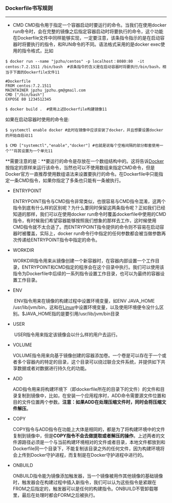 ### **Dockerfile书写规则**

------

- CMD 
  CMD指令用于指定一个容器启动时要运行的命令。当我们在使用docker 
  run命令时，会在完整的镜像之后指定容器启动时将要执行的命令，这个功能在Dockerfile文件中同样能够实现，一定要注意，该条指令指示的是在启动容器时将要执行的指令，和RUN命令的不同。语法格式采用的是docker
   exec使用的指令格式，比如

```
$ docker run --name "jpzhu/centos" -p localhost：8080:80  -it centos:7.2.1511 /bin/bash  #该条指令的含义是在启动容器时将要执行/bin/bash，相当于下面的Dockerfile文件11
```

```
#Dockerfile
FROM centos:7.2.1511
MAINTAINER jpzhu jpzhu.gm@gmail.com
CMD ["/bin/bash"]
EXPOSE 80 1234512345
```

```
$ docker build .  #使用上述Dockerfile构建镜像11
```

如果在启动容器时使用的命令是:

```
$ systemctl enable docker #此时在镜像中应该安装了docker，并且想要设置docker的开始自启动11
```

```
$ CMD ["systemctl","enable","docker"] #也就是说每个空格间隔的部分都套使用一个""将其设置为一个单元11
```

**需要注意的是：**要运行的命令是存放在一个数组结构中的。这将告诉[Docker](http://lib.csdn.net/base/docker)按指定的原样来运行该命令，当然也可以不使用数组来指定CMD命令，但是Docker官方一直推荐使用数组语法来设置要执行的命令。在Dockerfile中只能指定一条CMD指令，如果你指定了多条也只能有一条被执行。

- ENTRYPOINT 

  ​	ENTRYPOINT指令与CMD指令非常类似，也很容易与CMD指令混淆，这两个指令到底有什么样的区别呢？为什么要同时保留这两条指令呢？正如我们已经知道的那样，我们可以在使用docker
  run命令时覆盖dockerfile中使用的CMD指令，有时候我们希望容器能够按照我们想象的那样去工作，这时候使用CMD指令就不太合适了。而ENTRYPOINT指令提供的命令则不容易在启动容器时被覆盖，实际上，docker
   run命令行中指定的任何参数都会被当做参数再次传递给ENTRYPOINT指令中指定的命令。

- WORKDIR 

  ​	WORKDIR指令用来从镜像创建一个新容器时，在容器内部设置一个工作目录，ENTRYPOINT和CMD指定的程序会在这个目录中执行。我们可以使用该指令为Dockerfile中后续的一系列指令设置工作目录，也可以为最终的容器设置工作目录。

- ENV 

  ​	ENV指令用来在镜像的构建过程中设置环境变量，如ENV JAVA_HOME /usr/lib/jvm/bin，这和在[Linux](http://lib.csdn.net/base/linux)中设置环境变量，以及使用环境便令没什么区别。$JAVA_HOME指的是要引用/usr/lib/jvm/bin目录

- USER 

  ​	USER指令用来指定该镜像会以什么样的用户去运行。

- VOLUME 

  ​	VOLUME指令用来向基于镜像创建的容器添加卷。一个卷是可以存在于一个或者多个容器内的特定的目录，这个目录可以绕过联合文件系统，并提供如下共享数据或者对数据进行持久化的功能。

- ADD 

  ​	ADD指令用来将构建环境下（即dockerfile所在的目录下的文件）的文件和目录复制到镜像中，比如，在安装一个应用程序时，ADD命令需要源文件位置和目的文件位置两个参数。**注意：如果ADD在处理压缩文件时，同时会将压缩文件解压**。

- COPY 

  ​	COPY指令与ADD指令在功能上大体是相同的，都是为了将构建环境中的文件复制到镜像中，但是**COPY指令不会去做提取或者解压的操作**。上述两者的文件源路径必须是一个与当前构建环境相对的文件或者目录，本地文件都放到和Dockerfile同一个目录下，不能复制该目录之外的任何文件，因为构建环境将会上传到Docker守护进程，而复制是在Docker守护进程中进行的。

- ONBUILD 

  ​	ONBUILD指令能为镜像添加触发器，当一个镜像被用作其他镜像的基础镜像时，触发器会在构建过程中插入新指令，我们可以认为这些指令是紧跟在FROM之后指定的，触发器可以是任何的构建指令。ONBUILD不管卸载哪里，最后在处理时都会FORM之后被执行。